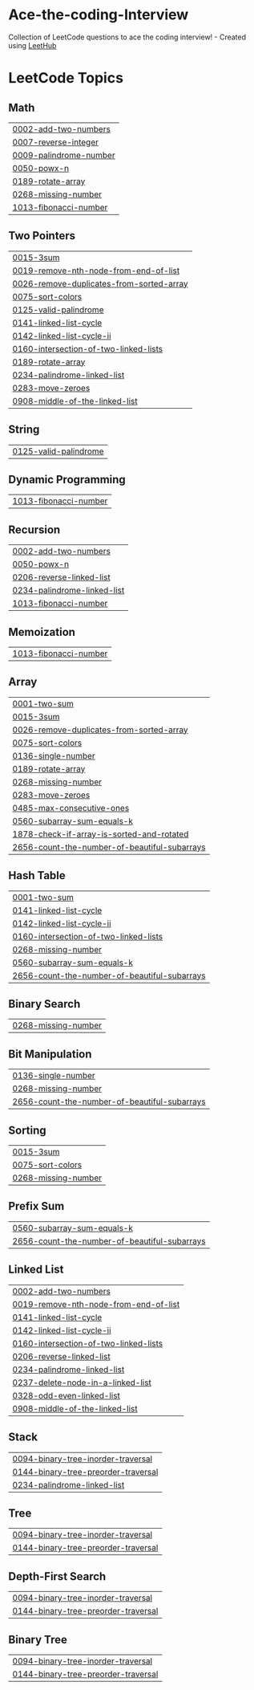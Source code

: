 # Ace-the-coding-Interview
Collection of LeetCode questions to ace the coding interview! - Created using [LeetHub](https://github.com/QasimWani/LeetHub)

<!---LeetCode Topics Start-->
# LeetCode Topics
## Math
|  |
| ------- |
| [0002-add-two-numbers](https://github.com/Priyanka2604/Ace-the-coding-Interview/tree/master/0002-add-two-numbers) |
| [0007-reverse-integer](https://github.com/Priyanka2604/Ace-the-coding-Interview/tree/master/0007-reverse-integer) |
| [0009-palindrome-number](https://github.com/Priyanka2604/Ace-the-coding-Interview/tree/master/0009-palindrome-number) |
| [0050-powx-n](https://github.com/Priyanka2604/Ace-the-coding-Interview/tree/master/0050-powx-n) |
| [0189-rotate-array](https://github.com/Priyanka2604/Ace-the-coding-Interview/tree/master/0189-rotate-array) |
| [0268-missing-number](https://github.com/Priyanka2604/Ace-the-coding-Interview/tree/master/0268-missing-number) |
| [1013-fibonacci-number](https://github.com/Priyanka2604/Ace-the-coding-Interview/tree/master/1013-fibonacci-number) |
## Two Pointers
|  |
| ------- |
| [0015-3sum](https://github.com/Priyanka2604/Ace-the-coding-Interview/tree/master/0015-3sum) |
| [0019-remove-nth-node-from-end-of-list](https://github.com/Priyanka2604/Ace-the-coding-Interview/tree/master/0019-remove-nth-node-from-end-of-list) |
| [0026-remove-duplicates-from-sorted-array](https://github.com/Priyanka2604/Ace-the-coding-Interview/tree/master/0026-remove-duplicates-from-sorted-array) |
| [0075-sort-colors](https://github.com/Priyanka2604/Ace-the-coding-Interview/tree/master/0075-sort-colors) |
| [0125-valid-palindrome](https://github.com/Priyanka2604/Ace-the-coding-Interview/tree/master/0125-valid-palindrome) |
| [0141-linked-list-cycle](https://github.com/Priyanka2604/Ace-the-coding-Interview/tree/master/0141-linked-list-cycle) |
| [0142-linked-list-cycle-ii](https://github.com/Priyanka2604/Ace-the-coding-Interview/tree/master/0142-linked-list-cycle-ii) |
| [0160-intersection-of-two-linked-lists](https://github.com/Priyanka2604/Ace-the-coding-Interview/tree/master/0160-intersection-of-two-linked-lists) |
| [0189-rotate-array](https://github.com/Priyanka2604/Ace-the-coding-Interview/tree/master/0189-rotate-array) |
| [0234-palindrome-linked-list](https://github.com/Priyanka2604/Ace-the-coding-Interview/tree/master/0234-palindrome-linked-list) |
| [0283-move-zeroes](https://github.com/Priyanka2604/Ace-the-coding-Interview/tree/master/0283-move-zeroes) |
| [0908-middle-of-the-linked-list](https://github.com/Priyanka2604/Ace-the-coding-Interview/tree/master/0908-middle-of-the-linked-list) |
## String
|  |
| ------- |
| [0125-valid-palindrome](https://github.com/Priyanka2604/Ace-the-coding-Interview/tree/master/0125-valid-palindrome) |
## Dynamic Programming
|  |
| ------- |
| [1013-fibonacci-number](https://github.com/Priyanka2604/Ace-the-coding-Interview/tree/master/1013-fibonacci-number) |
## Recursion
|  |
| ------- |
| [0002-add-two-numbers](https://github.com/Priyanka2604/Ace-the-coding-Interview/tree/master/0002-add-two-numbers) |
| [0050-powx-n](https://github.com/Priyanka2604/Ace-the-coding-Interview/tree/master/0050-powx-n) |
| [0206-reverse-linked-list](https://github.com/Priyanka2604/Ace-the-coding-Interview/tree/master/0206-reverse-linked-list) |
| [0234-palindrome-linked-list](https://github.com/Priyanka2604/Ace-the-coding-Interview/tree/master/0234-palindrome-linked-list) |
| [1013-fibonacci-number](https://github.com/Priyanka2604/Ace-the-coding-Interview/tree/master/1013-fibonacci-number) |
## Memoization
|  |
| ------- |
| [1013-fibonacci-number](https://github.com/Priyanka2604/Ace-the-coding-Interview/tree/master/1013-fibonacci-number) |
## Array
|  |
| ------- |
| [0001-two-sum](https://github.com/Priyanka2604/Ace-the-coding-Interview/tree/master/0001-two-sum) |
| [0015-3sum](https://github.com/Priyanka2604/Ace-the-coding-Interview/tree/master/0015-3sum) |
| [0026-remove-duplicates-from-sorted-array](https://github.com/Priyanka2604/Ace-the-coding-Interview/tree/master/0026-remove-duplicates-from-sorted-array) |
| [0075-sort-colors](https://github.com/Priyanka2604/Ace-the-coding-Interview/tree/master/0075-sort-colors) |
| [0136-single-number](https://github.com/Priyanka2604/Ace-the-coding-Interview/tree/master/0136-single-number) |
| [0189-rotate-array](https://github.com/Priyanka2604/Ace-the-coding-Interview/tree/master/0189-rotate-array) |
| [0268-missing-number](https://github.com/Priyanka2604/Ace-the-coding-Interview/tree/master/0268-missing-number) |
| [0283-move-zeroes](https://github.com/Priyanka2604/Ace-the-coding-Interview/tree/master/0283-move-zeroes) |
| [0485-max-consecutive-ones](https://github.com/Priyanka2604/Ace-the-coding-Interview/tree/master/0485-max-consecutive-ones) |
| [0560-subarray-sum-equals-k](https://github.com/Priyanka2604/Ace-the-coding-Interview/tree/master/0560-subarray-sum-equals-k) |
| [1878-check-if-array-is-sorted-and-rotated](https://github.com/Priyanka2604/Ace-the-coding-Interview/tree/master/1878-check-if-array-is-sorted-and-rotated) |
| [2656-count-the-number-of-beautiful-subarrays](https://github.com/Priyanka2604/Ace-the-coding-Interview/tree/master/2656-count-the-number-of-beautiful-subarrays) |
## Hash Table
|  |
| ------- |
| [0001-two-sum](https://github.com/Priyanka2604/Ace-the-coding-Interview/tree/master/0001-two-sum) |
| [0141-linked-list-cycle](https://github.com/Priyanka2604/Ace-the-coding-Interview/tree/master/0141-linked-list-cycle) |
| [0142-linked-list-cycle-ii](https://github.com/Priyanka2604/Ace-the-coding-Interview/tree/master/0142-linked-list-cycle-ii) |
| [0160-intersection-of-two-linked-lists](https://github.com/Priyanka2604/Ace-the-coding-Interview/tree/master/0160-intersection-of-two-linked-lists) |
| [0268-missing-number](https://github.com/Priyanka2604/Ace-the-coding-Interview/tree/master/0268-missing-number) |
| [0560-subarray-sum-equals-k](https://github.com/Priyanka2604/Ace-the-coding-Interview/tree/master/0560-subarray-sum-equals-k) |
| [2656-count-the-number-of-beautiful-subarrays](https://github.com/Priyanka2604/Ace-the-coding-Interview/tree/master/2656-count-the-number-of-beautiful-subarrays) |
## Binary Search
|  |
| ------- |
| [0268-missing-number](https://github.com/Priyanka2604/Ace-the-coding-Interview/tree/master/0268-missing-number) |
## Bit Manipulation
|  |
| ------- |
| [0136-single-number](https://github.com/Priyanka2604/Ace-the-coding-Interview/tree/master/0136-single-number) |
| [0268-missing-number](https://github.com/Priyanka2604/Ace-the-coding-Interview/tree/master/0268-missing-number) |
| [2656-count-the-number-of-beautiful-subarrays](https://github.com/Priyanka2604/Ace-the-coding-Interview/tree/master/2656-count-the-number-of-beautiful-subarrays) |
## Sorting
|  |
| ------- |
| [0015-3sum](https://github.com/Priyanka2604/Ace-the-coding-Interview/tree/master/0015-3sum) |
| [0075-sort-colors](https://github.com/Priyanka2604/Ace-the-coding-Interview/tree/master/0075-sort-colors) |
| [0268-missing-number](https://github.com/Priyanka2604/Ace-the-coding-Interview/tree/master/0268-missing-number) |
## Prefix Sum
|  |
| ------- |
| [0560-subarray-sum-equals-k](https://github.com/Priyanka2604/Ace-the-coding-Interview/tree/master/0560-subarray-sum-equals-k) |
| [2656-count-the-number-of-beautiful-subarrays](https://github.com/Priyanka2604/Ace-the-coding-Interview/tree/master/2656-count-the-number-of-beautiful-subarrays) |
## Linked List
|  |
| ------- |
| [0002-add-two-numbers](https://github.com/Priyanka2604/Ace-the-coding-Interview/tree/master/0002-add-two-numbers) |
| [0019-remove-nth-node-from-end-of-list](https://github.com/Priyanka2604/Ace-the-coding-Interview/tree/master/0019-remove-nth-node-from-end-of-list) |
| [0141-linked-list-cycle](https://github.com/Priyanka2604/Ace-the-coding-Interview/tree/master/0141-linked-list-cycle) |
| [0142-linked-list-cycle-ii](https://github.com/Priyanka2604/Ace-the-coding-Interview/tree/master/0142-linked-list-cycle-ii) |
| [0160-intersection-of-two-linked-lists](https://github.com/Priyanka2604/Ace-the-coding-Interview/tree/master/0160-intersection-of-two-linked-lists) |
| [0206-reverse-linked-list](https://github.com/Priyanka2604/Ace-the-coding-Interview/tree/master/0206-reverse-linked-list) |
| [0234-palindrome-linked-list](https://github.com/Priyanka2604/Ace-the-coding-Interview/tree/master/0234-palindrome-linked-list) |
| [0237-delete-node-in-a-linked-list](https://github.com/Priyanka2604/Ace-the-coding-Interview/tree/master/0237-delete-node-in-a-linked-list) |
| [0328-odd-even-linked-list](https://github.com/Priyanka2604/Ace-the-coding-Interview/tree/master/0328-odd-even-linked-list) |
| [0908-middle-of-the-linked-list](https://github.com/Priyanka2604/Ace-the-coding-Interview/tree/master/0908-middle-of-the-linked-list) |
## Stack
|  |
| ------- |
| [0094-binary-tree-inorder-traversal](https://github.com/Priyanka2604/Ace-the-coding-Interview/tree/master/0094-binary-tree-inorder-traversal) |
| [0144-binary-tree-preorder-traversal](https://github.com/Priyanka2604/Ace-the-coding-Interview/tree/master/0144-binary-tree-preorder-traversal) |
| [0234-palindrome-linked-list](https://github.com/Priyanka2604/Ace-the-coding-Interview/tree/master/0234-palindrome-linked-list) |
## Tree
|  |
| ------- |
| [0094-binary-tree-inorder-traversal](https://github.com/Priyanka2604/Ace-the-coding-Interview/tree/master/0094-binary-tree-inorder-traversal) |
| [0144-binary-tree-preorder-traversal](https://github.com/Priyanka2604/Ace-the-coding-Interview/tree/master/0144-binary-tree-preorder-traversal) |
## Depth-First Search
|  |
| ------- |
| [0094-binary-tree-inorder-traversal](https://github.com/Priyanka2604/Ace-the-coding-Interview/tree/master/0094-binary-tree-inorder-traversal) |
| [0144-binary-tree-preorder-traversal](https://github.com/Priyanka2604/Ace-the-coding-Interview/tree/master/0144-binary-tree-preorder-traversal) |
## Binary Tree
|  |
| ------- |
| [0094-binary-tree-inorder-traversal](https://github.com/Priyanka2604/Ace-the-coding-Interview/tree/master/0094-binary-tree-inorder-traversal) |
| [0144-binary-tree-preorder-traversal](https://github.com/Priyanka2604/Ace-the-coding-Interview/tree/master/0144-binary-tree-preorder-traversal) |
<!---LeetCode Topics End-->